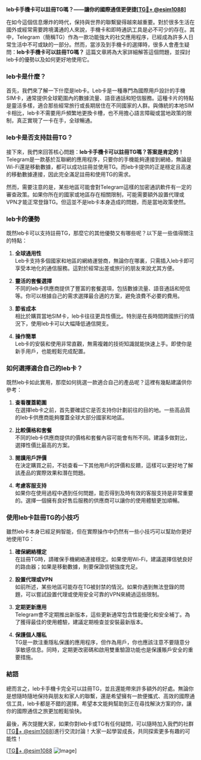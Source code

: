 **leb卡手機卡可以註冊TG嗎？——讓你的國際通信更便捷[[TG💪+ @esim1088](https://t.me/s/esim1088)]**

在如今這個信息爆炸的時代，保持與世界的聯繫變得越來越重要。對於很多生活在國外或經常需要跨境溝通的人來說，手機卡和即時通訊工具是必不可少的存在。其中，Telegram（簡稱TG）作為一款功能強大的社交應用程序，已經成為許多人日常生活中不可或缺的一部分。然而，當涉及到手機卡的選擇時，很多人會產生疑問：**leb卡手機卡可以註冊TG嗎？** 這篇文章將為大家詳細解答這個問題，並探討leb卡的優勢以及如何更好地使用它。

### leb卡是什麼？

首先，我們來了解一下什麼是leb卡。Leb卡是一種專門為國際用戶設計的手機SIM卡，通常提供全球範圍內的數據流量、語音通話和短信服務。這種卡片的特點是靈活多樣，適合那些經常旅行或長期居住在不同國家的人群。與傳統的本地SIM卡相比，leb卡不需要用戶頻繁地更換卡槽，也不用擔心語言障礙或當地政策的限制，真正實現了一卡在手，全球暢通。

### leb卡是否支持註冊TG？

接下來，我們來回答核心問題：**leb卡手機卡可以註冊TG嗎？答案是肯定的！** Telegram是一款基於互聯網的應用程序，只要你的手機能夠連接到網絡，無論是Wi-Fi還是移動數據，都可以成功註冊並使用TG。而leb卡提供的正是穩定且高速的移動數據連接，因此完全滿足註冊和使用TG的需求。

然而，需要注意的是，某些地區可能會對Telegram這樣的加密通訊軟件有一定的審查政策。如果你所在的國家或地區存在相關限制，可能需要額外設置代理或VPN才能正常登錄TG。但這並不是leb卡本身造成的問題，而是當地政策使然。

### leb卡的優勢

既然leb卡可以支持註冊TG，那麼它的其他優勢又有哪些呢？以下是一些值得關注的特點：

1. **全球通用性**  
   Leb卡支持多個國家和地區的網絡運營商，無論你在哪裏，只需插入leb卡即可享受本地化的通信服務。這對於經常出差或旅行的朋友來說尤其方便。

2. **靈活的套餐選擇**  
   不同的leb卡供應商提供了豐富的套餐選項，包括數據流量、語音通話和短信等。你可以根據自己的需求選擇最合適的方案，避免浪費不必要的費用。

3. **節省成本**  
   相比於購買當地SIM卡，leb卡往往更具性價比。特別是在長時間跨國旅行的情況下，使用leb卡可以大幅降低通信開支。

4. **操作簡單**  
   Leb卡的安裝和使用非常直觀，無需複雜的技術知識就能快速上手。即使你是新手用戶，也能輕鬆完成配置。

### 如何選擇適合自己的leb卡？

既然leb卡如此實用，那麼如何挑選一款適合自己的產品呢？這裡有幾點建議供你參考：

1. **查看覆蓋範圍**  
   在選擇leb卡之前，首先要確認它是否支持你計劃前往的目的地。一些高品質的leb卡供應商能夠覆蓋全球大部分國家和地區。

2. **比較價格和套餐**  
   不同的leb卡供應商提供的價格和套餐內容可能會有所不同。建議多做對比，選擇性價比最高的方案。

3. **閱讀用戶評價**  
   在決定購買之前，不妨查看一下其他用戶的評價和反饋，這樣可以更好地了解該產品的實際效果和潛在問題。

4. **考慮客服支持**  
   如果你在使用過程中遇到任何問題，能否得到及時有效的客服支持是非常重要的。選擇一個擁有良好售后服務的供應商可以讓你的使用體驗更加順暢。

### 使用leb卡註冊TG的小技巧

雖然leb卡本身已經足夠智能，但在實際操作中仍然有一些小技巧可以幫助你更好地使用TG：

1. **確保網絡穩定**  
   在註冊TG時，請確保手機網絡連接穩定。如果使用Wi-Fi，建議選擇信號良好的路由器；如果是移動數據，則要保證信號強度充足。

2. **設置代理或VPN**  
   如前所述，某些地區可能存在TG被封禁的情況。如果你遇到無法登錄的問題，可以嘗試設置代理或使用安全可靠的VPN來繞過這些限制。

3. **定期更新應用**  
   Telegram會不定期推出新版本，這些更新通常包含性能優化和安全補丁。為了獲得最佳的使用體驗，建議定期檢查並安裝最新版本。

4. **保護個人隱私**  
   TG是一款注重隱私保護的應用程序，但作為用戶，你也應該注意不要隨意分享敏感信息。同時，定期更改密碼和啟用雙重驗證功能也是保護賬戶安全的重要措施。

### 結語

總而言之，leb卡手機卡完全可以註冊TG，並且還能帶來許多額外的好處。無論你是想隨時隨地保持與朋友和家人的聯繫，還是希望擁有一款便攜式、高效的國際通信工具，leb卡都是不錯的選擇。希望本文能夠幫助到正在尋找解決方案的你，讓你的國際通信之旅更加輕鬆愉快。

最後，再次提醒大家，如果你對leb卡或TG有任何疑問，可以隨時加入我們的社群[[TG💪+ @esim1088](https://t.me/s/esim1088)]進行交流討論！大家一起學習成長，共同探索更多有趣的可能性！

[[TG💪+ @esim1088](https://t.me/s/esim1088) ![Image](https://i.postimg.cc/4NQfJmqS/Snipaste-2025-05-13-00-14-12.png)]